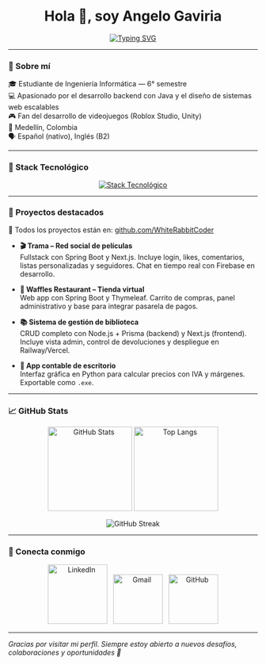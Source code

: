 <h1 align="center">Hola 👋, soy Angelo Gaviria</h1>
<p align="center">
  <a href="https://github.com/WhiteRabbitCoder">
    <img src="https://readme-typing-svg.demolab.com?font=Fira+Code&size=22&pause=1000&color=2684FF&center=true&vCenter=true&width=480&lines=Backend+Developer+%7C+Java+%2F+Spring+Boot;Frontend+Developer+con+Next.js+%2F+React;Apasionado+por+la+educaci%C3%B3n+y+la+tecnolog%C3%ADa" alt="Typing SVG" />
  </a>
</p>

---

### 🧠 Sobre mí

🎓 Estudiante de Ingeniería Informática — 6° semestre  
💻 Apasionado por el desarrollo backend con Java y el diseño de sistemas web escalables  
🎮 Fan del desarrollo de videojuegos (Roblox Studio, Unity)  
📍 Medellín, Colombia  
🗣 Español (nativo), Inglés (B2)  

---

### 🧰 Stack Tecnológico

<p align="center">
  <a href="https://skillicons.dev">
    <img src="https://skillicons.dev/icons?i=java,spring,js,ts,react,nextjs,nodejs,prisma,py,html,css,tailwind,thymeleaf,mysql,postgres,supabase,git,github,vscode,vercel,railway,docker,firebase" alt="Stack Tecnológico" />
  </a>
</p>

---

### 🚀 Proyectos destacados

🔗 Todos los proyectos están en: [github.com/WhiteRabbitCoder](https://github.com/WhiteRabbitCoder)

- **🎬 Trama – Red social de películas**  
  Fullstack con Spring Boot y Next.js. Incluye login, likes, comentarios, listas personalizadas y seguidores. Chat en tiempo real con Firebase en desarrollo.

- **🧇 Waffles Restaurant – Tienda virtual**  
  Web app con Spring Boot y Thymeleaf. Carrito de compras, panel administrativo y base para integrar pasarela de pagos.

- **📚 Sistema de gestión de biblioteca**  
  CRUD completo con Node.js + Prisma (backend) y Next.js (frontend). Incluye vista admin, control de devoluciones y despliegue en Railway/Vercel.

- **🧮 App contable de escritorio**  
  Interfaz gráfica en Python para calcular precios con IVA y márgenes. Exportable como `.exe`.

---

### 📈 GitHub Stats

<p align="center">
  <img height="170em" src="https://github-readme-stats.vercel.app/api?username=WhiteRabbitCoder&show_icons=true&theme=algolia&count_private=true" alt="GitHub Stats" />
  <img height="170em" src="https://github-readme-stats.vercel.app/api/top-langs/?username=WhiteRabbitCoder&layout=compact&theme=algolia&langs_count=8" alt="Top Langs" />
</p>

<p align="center">
  <img src="https://github-readme-streak-stats.herokuapp.com/?user=WhiteRabbitCoder&theme=dark" alt="GitHub Streak" />
</p>

---

### 🤝 Conecta conmigo

<p align="center">
  <a href="https://www.linkedin.com/in/gaviria-marin/"><img width="120px" alt="LinkedIn" src="https://img.shields.io/badge/LinkedIn%20-%230077B5.svg?style=for-the-badge&logo=linkedin&logoColor=white"/></a> &nbsp;
  <a href="mailto:angelogaviriam@gmail.com"><img width="100px" alt="Gmail" src="https://img.shields.io/badge/Gmail-D14836?style=for-the-badge&logo=gmail&logoColor=white"/></a> &nbsp;
  <a href="https://github.com/WhiteRabbitCoder"><img width="100px" alt="GitHub" src="https://img.shields.io/badge/GitHub-181717?style=for-the-badge&logo=github&logoColor=white"/></a>
</p>

---

_Gracias por visitar mi perfil. Siempre estoy abierto a nuevos desafíos, colaboraciones y oportunidades 🚀_
